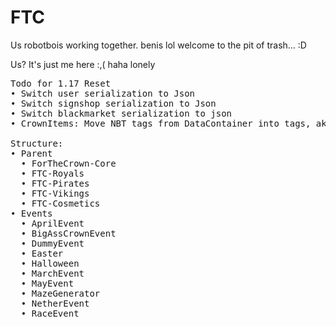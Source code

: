 
# FTC
Us robotbois working together.
benis lol
welcome to the pit of trash... :D

Us? It's just me here :,( haha lonely



<pre>
Todo for 1.17 Reset
• Switch user serialization to Json
• Switch signshop serialization to Json
• Switch blackmarket serialization to json
• CrownItems: Move NBT tags from DataContainer into tags, aka stop using Bukkit's PersistentDataContainer

Structure:
• Parent
  • ForTheCrown-Core
  • FTC-Royals
  • FTC-Pirates
  • FTC-Vikings
  • FTC-Cosmetics
• Events
  • AprilEvent
  • BigAssCrownEvent
  • DummyEvent
  • Easter
  • Halloween
  • MarchEvent
  • MayEvent
  • MazeGenerator
  • NetherEvent
  • RaceEvent
